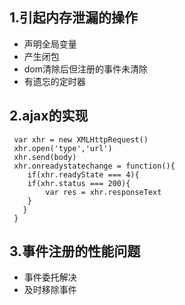 ## 1.引起内存泄漏的操作

- 声明全局变量
- 产生闭包
- dom清除后但注册的事件未清除
- 有遗忘的定时器

## 2.ajax的实现

```
 var xhr = new XMLHttpRequest()
 xhr.open('type','url')
 xhr.send(body)
 xhr.onreadystatechange = function(){
 	if(xhr.readyState === 4){
 	if(xhr.status === 200){
 		var res = xhr.responseText
 	}
   }
 }
```

## 3.事件注册的性能问题
 - 事件委托解决
 - 及时移除事件

